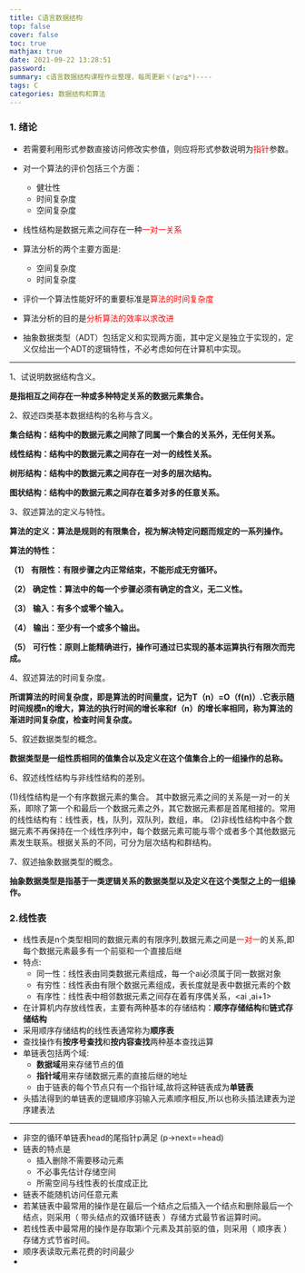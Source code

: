 ```yaml
---
title: C语言数据结构
top: false
cover: false
toc: true
mathjax: true
date: 2021-09-22 13:28:51
password:
summary: c语言数据结构课程作业整理，每周更新ヾ(≧▽≦*)----
tags: C
categories: 数据结构和算法
---
```


### 1. 绪论

- 若需要利用形式参数直接访问修改实参值，则应将形式参数说明为<font color="red">指针</font>参数。
- 对一个算法的评价包括三个方面：
  - 健壮性
  - 时间复杂度
  - 空间复杂度 

- 线性结构是数据元素之间存在一种<font color=red>一对一关系</font>
- 算法分析的两个主要方面是:
  - 空间复杂度
  - 时间复杂度    

- 评价一个算法性能好坏的重要标准是<font color=red>算法的时间复杂度</font>

- 算法分析的目的是<font color=red>分析算法的效率以求改进</font>
- 抽象数据类型（ADT）包括定义和实现两方面，其中定义是独立于实现的，定义仅给出一个ADT的逻辑特性，不必考虑如何在计算机中实现。

---



1、试说明数据结构含义。

**是指相互之间存在一种或多种特定关系的数据元素集合。**

2、叙述四类基本数据结构的名称与含义。

**集合结构：结构中的数据元素之间除了同属一个集合的关系外，无任何关系。**

**线性结构：结构中的数据元素之间存在一对一的线性关系。**

**树形结构：结构中的数据元素之间存在一对多的层次结构。**

**图状结构：结构中的数据元素之间存在着多对多的任意关系。**

3、叙述算法的定义与特性。

**算法的定义：算法是规则的有限集合，视为解决特定问题而规定的一系列操作。**

**算法的特性：**

**（1）**   **有限性：有限步骤之内正常结束，不能形成无穷循环。**

**（2）**  **确定性：算法中的每一个步骤必须有确定的含义，无二义性。**

**（3）**  **输入：有多个或零个输入。**

**（4）**  **输出：至少有一个或多个输出。**

**（5）**  **可行性：原则上能精确进行，操作可通过已实现的基本运算执行有限次而完成。**

 

4、叙述算法的时间复杂度。

**所谓算法的时间复杂度，即是算法的时间量度，记为T（n）=O（f(n)）.它表示随时间规模n的增大，算法的执行时间的增长率和f（n）的增长率相同，称为算法的渐进时间复杂度，检查时间复杂度。**

5、叙述数据类型的概念。

**数据类型是一组性质相同的值集合以及定义在这个值集合上的一组操作的总称。**

6、叙述线性结构与非线性结构的差别。

(1)线性结构是一个有序数据元素的集合。 其中数据元素之间的关系是一对一的关系，即除了第一个和最后一个数据元素之外，其它数据元素都是首尾相接的。常用的线性结构有：线性表，栈，队列，双队列，数组，串。
 (2)非线性结构中各个数据元素不再保持在一个线性序列中，每个数据元素可能与零个或者多个其他数据元素发生联系。根据关系的不同，可分为层次结构和群结构。

7、叙述抽象数据类型的概念。

**抽象数据类型是指基于一类逻辑关系的数据类型以及定义在这个类型之上的一组操作。**

### 2.线性表

- 线性表是n个类型相同的数据元素的有限序列,数据元素之间是<font color="red">一对一</font>的关系,即每个数据元素最多有一个前驱和一个直接后继
- 特点:
  - 同一性：线性表由同类数据元素组成，每一个ai必须属于同一数据对象
  - 有穷性：线性表由有限个数据元素组成，表长度就是表中数据元素的个数
  - 有序性：线性表中相邻数据元素之间存在着有序偶关系，<ai ,ai+1>
- 在计算机内存放线性表，主要有两种基本的存储结构：**顺序存储结构**和**链式存储结构**
- 采用顺序存储结构的线性表通常称为**顺序表**
- 查找操作有**按序号查找**和**按内容查找**两种基本查找运算
- 单链表包括两个域:
  - **数据域**用来存储节点的值
  - **指针域**用来存储数据元素的直接后继的地址
  - 由于链表的每个节点只有一个指针域,故将这种链表成为**单链表**
- 头插法得到的单链表的逻辑顺序羽输入元素顺序相反,所以也称头插法建表为逆序建表法

---

- 非空的循环单链表head的尾指针p满足  (p->next==head)
- 链表的特点是
  - 插入删除不需要移动元素
  - 不必事先估计存储空间 
  - 所需空间与线性表的长度成正比 
- 链表不能随机访问任意元素
- 若某链表中最常用的操作是在最后一个结点之后插入一个结点和删除最后一个结点，则采用（ 带头结点的双循环链表  ）存储方式最节省运算时间。
- 若线性表中最常用的操作是存取第i个元素及其前驱的值，则采用（ 顺序表   ）存储方式节省时间。
- 顺序表读取元素花费的时间最少
- 

